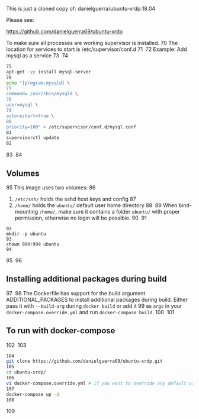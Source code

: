 This is just a cloned copy of:
danielguerra/ubuntu-xrdp:18.04

Please see:

https://github.com/danielguerra69/ubuntu-xrdp



To make sure all processes are working supervisor is installed.
70
The location for services to start is /etc/supervisor/conf.d
71
​
72
Example: Add mysql as a service
73
​
74
```bash
75
apt-get -yy install mysql-server
76
echo "[program:mysqld] \
77
command= /usr/sbin/mysqld \
78
user=mysql \
79
autorestart=true \
80
priority=100" > /etc/supervisor/conf.d/mysql.conf
81
supervisorctl update
82
```
83
​
84
## Volumes
85
This image uses two volumes:
86
1. `/etc/ssh/` holds the sshd host keys and config
87
2. `/home/` holds the `ubuntu/` default user home directory
88
​
89
When bind-mounting `/home/`, make sure it contains a folder `ubuntu/` with proper permission, otherwise no login will be possible.
90
​
91
```
92
mkdir -p ubuntu
93
chown 999:999 ubuntu
94
```
95
​
96
## Installing additional packages during build
97
​
98
The Dockerfile has support for the build argument ADDITIONAL_PACKAGES to install additional packages during build. Either pass it with `--build-arg` during `docker build` or add it 
99
as `args` in your `docker-compose.override.yml` and run `docker-compose build`.
100
​
101
## To run with docker-compose
102
​
103
```bash
104
git clone https://github.com/danielguerra69/ubuntu-xrdp.git
105
cd ubuntu-xrdp/
106
vi docker-compose.override.yml # if you want to override any default value
107
docker-compose up -d
108
```
109
